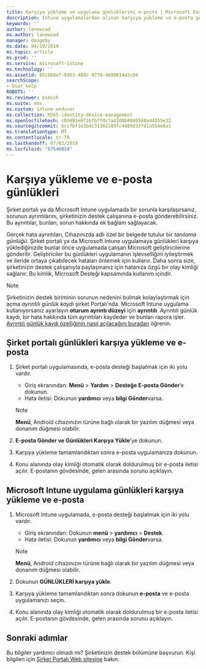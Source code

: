 ```yaml
---
title: Karşıya yükleme ve uygulama günlüklerini e-posta | Microsoft Docs
description: Intune uygulamalardan alınan karşıya yükleme ve e-posta günlükleri
keywords: ''
author: lenewsad
ms.author: lanewsad
manager: dougeby
ms.date: 04/19/2019
ms.topic: article
ms.prod: ''
ms.service: microsoft-intune
ms.technology: ''
ms.assetid: 85c868e7-8d63-480c-9770-4e99614a5c94
searchScope:
- User help
ROBOTS: ''
ms.reviewer: esmich
ms.suite: ems
ms.custom: intune-enduser
ms.collection: M365-identity-device-management
ms.openlocfilehash: c03d83e6f1bfbffdc7a43d0b80d0568a44555e32
ms.sourcegitcommit: bccfbf1e3bdc31382189fc4489d337d1a554e6a1
ms.translationtype: MT
ms.contentlocale: tr-TR
ms.lasthandoff: 07/03/2019
ms.locfileid: "67546024"
---
```

# <a name="upload-and-email-logs"></a>Karşıya yükleme ve e-posta günlükleri  

Şirket portalı ya da Microsoft Intune uygulamada bir sorunla karşılaşırsanız, sorunun ayrıntılarını, şirketinizin destek çalışanına e-posta gönderebilirsiniz. Bu ayrıntılar, bunları, sorun hakkında ek bağlam sağlayacak.  

Gerçek hata ayrıntıları, Cihazınızda adlı özel bir belgede tutulur bir _tanılama günlüğü_. Şirket portalı ya da Microsoft Intune uygulamaya günlükleri karşıya yüklediğinizde bunlar önce uygulamada çalışan Microsoft geliştiricilerine gönderilir. Geliştiriciler bu günlükleri uygulamanın işlevselliğini iyileştirmek ve ileride ortaya çıkabilecek hataları önlemek için kullanır. Daha sonra size, şirketinizin destek çalışanıyla paylaşmanız için hatanıza özgü bir olay kimliği sağlanır. Bu kimlik, Microsoft Desteği kapsamında kullanım içindir.  

> [!Note]
> Şirketinizin destek biriminin sorunun nedenini bulmak kolaylaştırmak için açma _ayrıntılı günlük kaydı_ şirket Portalı'nda. Microsoft Intune uygulama kullanıyorsanız ayarlayın **oturum ayrıntı düzeyi** için **ayrıntılı**. Ayrıntılı günlük kaydı, bir hata hakkında tüm ayrıntıları kaydeder ve bunları rapora işler. [Ayrıntılı günlük kaydı özelliğinin nasıl açılacağını buradan](use-verbose-logging-to-help-your-it-administrator-fix-device-issues-android.md) öğrenin.  

## <a name="upload-and-email-logs-from-company-portal"></a>Şirket portalı günlükleri karşıya yükleme ve e-posta  

1. Şirket portalı uygulamasında, e-posta desteği başlatmak için iki yolu vardır.
    * Giriş ekranından: **Menü** > **Yardım** > **Desteğe E-posta Gönder**’e dokunun.  
    * Hata iletisi: Dokunun **yardımcı** veya **bilgi Gönder**varsa.  

    > [!NOTE]
    > **Menü**, Android cihazınızın türüne bağlı olarak bir yazılım düğmesi veya donanım düğmesi olabilir.  

3. **E-posta Gönder ve Günlükleri Karşıya Yükle**’ye dokunun.  
4. Karşıya yükleme tamamlandıktan sonra e-posta uygulamanıza dokunun. 
5. Konu alanında olay kimliği otomatik olarak doldurulmuş bir e-posta iletisi açılır. E-postanın gövdesinde, gelen arasında sorunu açıklayın.    


## <a name="upload-and-email-logs-from-microsoft-intune-app"></a>Microsoft Intune uygulama günlükleri karşıya yükleme ve e-posta   

1. Microsoft Intune uygulamada, e-posta desteği başlatmak için iki yolu vardır.  
    * Giriş ekranından: Dokunun **menü** > **yardımcı** > **Destek**.  
    * Hata iletisi: Dokunun **yardımcı** veya **bilgi Gönder**varsa.  

    > [!NOTE]
    > **Menü**, Android cihazınızın türüne bağlı olarak bir yazılım düğmesi veya donanım düğmesi olabilir.

3. Dokunun **GÜNLÜKLERİ karşıya yükle**.  
4. Karşıya yükleme tamamlandıktan sonra dokunun **e-posta** ve e-posta uygulamanızı seçin.  
5. Konu alanında olay kimliği otomatik olarak doldurulmuş bir e-posta iletisi açılır. E-postanın gövdesinde, gelen arasında sorunu açıklayın.  

## <a name="next-steps"></a>Sonraki adımlar  

Bu bilgiler yardımcı olmadı mı? Şirketinizin destek bölümüne başvurun. Kişi bilgileri için [Şirket Portalı Web sitesine](https://go.microsoft.com/fwlink/?linkid=2010980) bakın.

